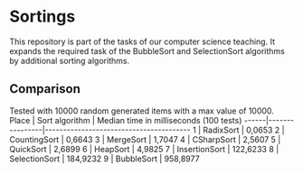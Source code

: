 # Sortings

This repository is part of the tasks of our computer science teaching. It expands the required task of the BubbleSort and SelectionSort algorithms by additional sorting algorithms.

## Comparison
Tested with 10000 random generated items with a max value of 10000.
Place | Sort algorithm | Median time in milliseconds (100 tests)
------|----------------|----------------------------------------
1 | RadixSort | 0,0653
2 | CountingSort | 0,6643
3 | MergeSort | 1,7047
4 | CSharpSort | 2,5607
5 | QuickSort | 2,6899
6 | HeapSort | 4,9825
7 | InsertionSort | 122,6233
8 | SelectionSort | 184,9232
9 | BubbleSort | 958,8977
